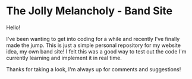 # The Jolly Melancholy - Band Site

Hello!

I've been wanting to get into coding for a while and recently I've finally made the jump. 
This is just a simple personal repository for my website idea, my own band site!
I felt this was a good way to test out the code I'm currently learning and implement it in real time.

Thanks for taking a look, I'm always up for comments and suggestions!
